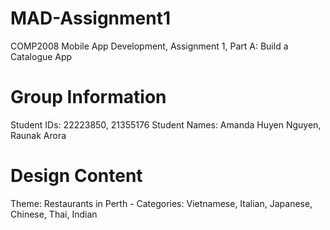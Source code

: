 # MAD-Assignment1
COMP2008 Mobile App Development, 
Assignment 1,
Part A: Build a Catalogue App

# Group Information
Student IDs: 
    22223850,
    21355176
Student Names: 
    Amanda Huyen Nguyen,
    Raunak Arora

# Design Content
Theme: Restaurants in Perth -
Categories: Vietnamese, Italian, Japanese, Chinese, Thai, Indian
